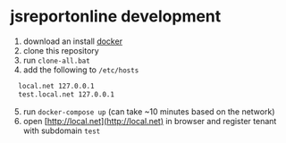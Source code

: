 # jsreportonline development

1. download an install [docker](https://www.docker.com/community-edition#/download)
2. clone this repository
3. run `clone-all.bat`
4. add the following to `/etc/hosts`
```sh
  local.net 127.0.0.1
  test.local.net 127.0.0.1
```
5. run `docker-compose up` (can take ~10 minutes based on the network)
6. open [http://local.net](http://local.net) in browser and register tenant with subdomain `test`